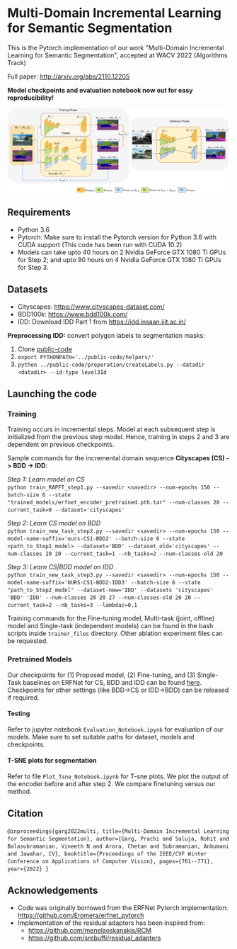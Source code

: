 # Multi-Domain Incremental Learning for Semantic Segmentation
This is the Pytorch implementation of our work "Multi-Domain Incremental Learning for Semantic Segmentation", accepted at WACV 2022 (Algorithms Track)

Full paper: http://arxiv.org/abs/2110.12205

**Model checkpoints and evaluation notebook now out for easy reproducibility!**

![image](final-main-diagram-wacv1.png)

## Requirements

 - Python 3.6
 - Pytorch: Make sure to install the Pytorch version for Python 3.6 with CUDA support (This code has been run with CUDA 10.2)
 - Models can take upto 40 hours on 2 Nvidia GeForce GTX 1080 Ti GPUs for Step 2; and upto 90 hours on 4 Nvidia GeForce GTX 1080 Ti GPUs for Step 3.

## Datasets

 - Cityscapes: https://www.cityscapes-dataset.com/
 - BDD100k: https://www.bdd100k.com/
 - IDD: Download IDD Part 1 from https://idd.insaan.iiit.ac.in/

**Preprocessing IDD:** convert polygon labels to segmentation masks:

1. Clone [public-code](https://github.com/AutoNUE/public-code)
2. `export PYTHONPATH='../public-code/helpers/'`
3. `python ../public-code/preperation/createLabels.py --datadir <datadir> --id-type level3Id`

## Launching the code

### Training
Training occurs in incremental steps. Model at each subsequent step is initialized from the previous step model. Hence, training in steps 2 and 3 are dependent on previous checkpoints.

Sample commands for the incremental domain sequence **Cityscapes (CS) -> BDD -> IDD**:

_Step 1: Learn model on CS_ \
`python train_RAPFT_step1.py --savedir <savedir> --num-epochs 150 --batch-size 6 --state "trained_models/erfnet_encoder_pretrained.pth.tar" --num-classes 20 --current_task=0 --dataset='cityscapes'`

_Step 2: Learn CS model on BDD_ \
`python train_new_task_step2.py --savedir <savedir> --num-epochs 150 --model-name-suffix='ours-CS1-BDD2' --batch-size 6 --state <path_to_Step1_model> --dataset='BDD' --dataset_old='cityscapes' --num-classes 20 20 --current_task=1 --nb_tasks=2 --num-classes-old 20`

_Step 3: Learn CS|BDD model on IDD_ \
`python train_new_task_step3.py --savedir <savedir> --num-epochs 150 --model-name-suffix='OURS-CS1-BDD2-IDD3' --batch-size 6 --state "path_to_Step2_model" --dataset-new='IDD' --datasets 'cityscapes' 'BDD' 'IDD' --num-classes 20 20 27 --num-classes-old 20 20 --current_task=2 --nb_tasks=3 --lambdac=0.1`

Training commands for the Fine-tuning model, Multi-task (joint, offline) model and Single-task (independent models) can be found in the bash scripts inside `trainer_files` directory. Other ablation experiment files can be requested.

### Pretrained Models
Our checkpoints for (1) Proposed model, (2) Fine-tuning, and (3) Single-Task baselines on ERFNet for CS, BDD and IDD can be found [here](https://drive.google.com/drive/folders/1RrWlm4hismw9srbQJ-Q_-cs_dHUwISqq?usp=sharing). Checkpoints for other settings (like BDD->CS or IDD->BDD) can be released if required.

#### Testing
Refer to jupyter notebook `Evaluation_Notebook.ipynb` for evaluation of our models. Make sure to set suitable paths for dataset, models and checkpoints.

#### T-SNE plots for segmentation
Refer to file `Plot_Tsne_Notebook.ipynb` for T-sne plots. We plot the output of the encoder before and after step 2. We compare finetuning versus our method.

## Citation
`@inproceedings{garg2022multi,
  title={Multi-Domain Incremental Learning for Semantic Segmentation},
  author={Garg, Prachi and Saluja, Rohit and Balasubramanian, Vineeth N and Arora, Chetan and Subramanian, Anbumani and Jawahar, CV},
  booktitle={Proceedings of the IEEE/CVF Winter Conference on Applications of Computer Vision},
  pages={761--771},
  year={2022}
}
`

## Acknowledgements
 - Code was originally borrowed from the ERFNet Pytorch implementation: https://github.com/Eromera/erfnet_pytorch
 - Implementation of the residual adapters has been inspired from:
   - https://github.com/menelaoskanakis/RCM
   - https://github.com/srebuffi/residual_adapters
